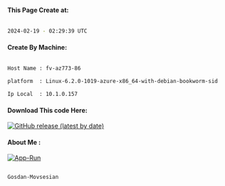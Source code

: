 
   
#### This Page Create at:

```bash

2024-02-19 - 02:29:39 UTC

```

#### Create By Machine:

```bash

Host Name : fv-az773-86

platform  : Linux-6.2.0-1019-azure-x86_64-with-debian-bookworm-sid

Ip Local  : 10.1.0.157

```
#### Download This code Here:

[![GitHub release (latest by date)](https://img.shields.io/github/v/release/Gosdan-Movsesian/Gosdan?style=for-the-badge&label=Download)](https://github.com/Gosdan-Movsesian/Gosdan/releases) 

</p> 

#### About Me :

[![App-Run](https://github.com/Gosdan-Movsesian/Gosdan/actions/workflows/App-Run.yml/badge.svg)](https://github.com/Gosdan-Movsesian/Gosdan/actions/workflows/App-Run.yml)

```bash

Gosdan-Movsesian

```

